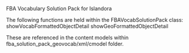 FBA Vocabulary Solution Pack for Islandora

The following functions are held within the FBAVocabSolutionPack class:
showVocabFormattedObjectDetail
showGeoFormattedObjectDetail

These are referenced in the content models within
fba_solution_pack_geovocab/xml/cmodel folder.